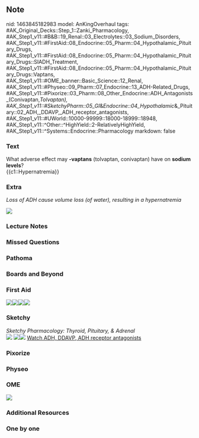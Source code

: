 ## Note
nid: 1463845182983
model: AnKingOverhaul
tags: #AK_Original_Decks::Step_1::Zanki_Pharmacology, #AK_Step1_v11::#B&B::19_Renal::03_Electrolytes::03_Sodium_Disorders, #AK_Step1_v11::#FirstAid::08_Endocrine::05_Pharm::04_Hypothalamic_Pituitary_Drugs, #AK_Step1_v11::#FirstAid::08_Endocrine::05_Pharm::04_Hypothalamic_Pituitary_Drugs::SIADH_Treatment, #AK_Step1_v11::#FirstAid::08_Endocrine::05_Pharm::04_Hypothalamic_Pituitary_Drugs::Vaptans, #AK_Step1_v11::#OME_banner::Basic_Science::12_Renal, #AK_Step1_v11::#Physeo::09_Pharm::07_Endocrine::13_ADH-Related_Drugs, #AK_Step1_v11::#Pixorize::03_Pharm::08_Other_Endocrine::ADH_Antagonists_(Conivaptan,_Tolvaptan), #AK_Step1_v11::#SketchyPharm::05_GI_&_Endocrine::04_Hypothalamic_&_Pituitary::02_ADH,_DDAVP,_ADH_receptor_antagonists, #AK_Step1_v11::#UWorld::10000-99999::18000-18999::18948, #AK_Step1_v11::^Other::^HighYield::2-RelativelyHighYield, #AK_Step1_v11::^Systems::Endocrine::Pharmacology
markdown: false

### Text
<div>
  What adverse effect may <b>-vaptans</b> (tolvaptan, conivaptan)
  have on <b>sodium levels</b>?
</div>
<div>
  {{c1::Hypernatremia}}
</div>

### Extra
<i>Loss of ADH cause volume loss (of water), resulting in a
hypernatremia</i>
<div><img src="paste-395343149662686.jpg"></div>

### Lecture Notes


### Missed Questions


### Pathoma


### Boards and Beyond


### First Aid
<img src="paste-707578682146819.jpg"><img src=
"paste-700002359836673.jpg"><img src=
"paste-703386794065921.jpg"><img src="paste-1111455931826179.jpg">

### Sketchy
<div>
  <i>Sketchy Pharmacology: Thyroid, Pituitary, & Adrenal</i>
</div><img src="paste-728168755363841.jpg"> <img src=
"paste-3010d57f510b52b3580215ae904971d471c6c387.png"><img src=
"paste-7c725898d46e4d844db7caa9c13e7975331be185.png"> <a href=
"https://dashboard.sketchy.com/study/medical/courses/medical-pharmacology/units/medical-pharmacology-gi-endocrine/videos/medical-pharmacology-gi-and-endocrine-hypothalamic-and-pituitary-adh-ddavp-adh-receptor-antagonists?utm_source=anki&utm_medium=partnership&utm_campaign=february_update&utm_content=medical">
Watch ADH, DDAVP, ADH receptor antagonists</a>

### Pixorize


### Physeo


### OME
<div class="ome-widget">
  <a href="https://onlinemeded.org/spa/renal?ref=anki"><img src=
  "_OME_AnkiFlashcards_Topic_3.png"></a>
</div>

### Additional Resources


### One by one

